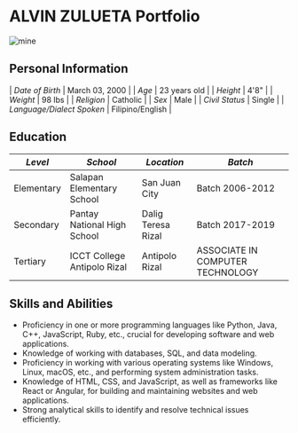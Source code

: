 # ALVIN ZULUETA Portfolio

![mine](https://github.com/Vinzulueta/Alvin_Zulueta-Awesome_Portfolio/assets/140486236/7725ada1-2b5e-44a5-8ae9-c229d99790ef)

## Personal Information

| *Date of Birth* | March 03, 2000 |
| *Age* | 23 years old |
| *Height* | 4'8" |
| *Weight* | 98 lbs |
| *Religion* | Catholic |
| *Sex* | Male |
| *Civil Status* | Single |
| *Language/Dialect Spoken* | Filipino/English |

## Education

| *Level* | *School* | *Location* | *Batch* |
|---|---|---|---|
| Elementary | Salapan Elementary School | San Juan City | Batch 2006-2012 |
| Secondary | Pantay National High School | Dalig Teresa Rizal | Batch 2017-2019 |
| Tertiary | ICCT College Antipolo Rizal | Antipolo Rizal | ASSOCIATE IN COMPUTER TECHNOLOGY |

## Skills and Abilities

- Proficiency in one or more programming languages like Python, Java, C++, JavaScript, Ruby, etc., crucial for developing software and web applications.
- Knowledge of working with databases, SQL, and data modeling.
- Proficiency in working with various operating systems like Windows, Linux, macOS, etc., and performing system administration tasks.
- Knowledge of HTML, CSS, and JavaScript, as well as frameworks like React or Angular, for building and maintaining websites and web applications.
- Strong analytical skills to identify and resolve technical issues efficiently.

